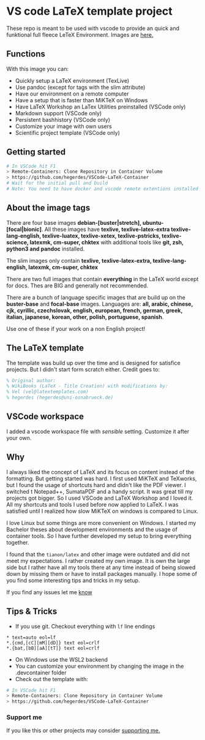 # VS code LaTeX template project

These repo is meant to be used with vscode to provide an quick and funktional full fleece LeTeX Environment. Images are [here.](https://hub.docker.com/r/hegerdes/vscode-latex)

## Functions
With this image you can:
 * Quickly setup a LaTeX environment (TexLive)
 * Use pandoc (except for tags with the slim attribute)
 * Have our environment on a remote computer
 * Have a setup that is faster than MiKTeX on Windows
 * Have LaTeX Workshop an LaTex Utilities preinstalled (VSCode only)
 * Markdown support (VSCode only)
 * Persistent bashhistory (VSCode only)
 * Customize your image with own users
 * Scientific project template (VSCode only)

## Getting started
```bash
# In VSCode hit F1
> Remote-Containers: Clone Repository in Container Volume
> https://github.com/hegerdes/VSCode-LaTeX-Container
# Wait for the initial pull and build
# Note: You need to have docker and vscode remote extentions installed 
```

## About the image tags
There are four base images **debian-[buster|stretch], ubuntu-[focal|bionic]**. All these images have **texlive, texlive-latex-extra texlive-lang-english, texlive-luatex, texlive-xetex, texlive-pstricks, texlive-science, latexmk, cm-super, chktex** with additional tools like **git, zsh, python3 and pandoc** installed.

The slim images only contain **texlive, texlive-latex-extra, texlive-lang-english, latexmk, cm-super, chktex**

There are two full images that contain **everything** in the LaTeX world except for docs. Thes are BIG and generally not recommended.

There are a bunch of language specific images that are build up on the **buster-base** and **focal-base** images. Languages are: **all, arabic, chinese, cjk, cyrillic, czechslovak, english, european, french, german, greek, italian, japanese, korean, other, polish, portuguese, spanish**.

Use one of these if your work on a non English project!

## The LaTeX template
The template was build up over the time and is designed for satisfice projects. But I didn't start form scratch either. Credit goes to:
```LaTeX
% Original author:
% WikiBooks (LaTeX - Title Creation) with modifications by:
% Vel (vel@latextemplates.com)
% hegerdes (hegerdes@uni-osnabrueck.de)
```

## VSCode workspace
I added a vscode workspace file with *sensible* setting. Customize it after your own.

## Why
I always liked the concept of LaTeX and its focus on content instead of the formatting. But getting started was hard. I first used MiKTeX and TeXworks, but I found the usage of shortcuts hard and didn't like the PDF viewer. I switched t Notepad++, SumataPDF and a handy script. It was great till my projects got bigger. So I used VSCode and LaTeX Workshop and I loved it. All my shortcuts and tools I used before now applied to LaTeX. I was satisfied until I realized how slow MiKTeX on windows is compared to Linux.

I love Linux but some things are more convenient on Windows. I started my Bachelor theses about development environments and the usage of container tools. So I have further developed my setup to bring everything together.

I found that the `tianon/latex` and other image were outdated and did not meet my expectations. I rather created my own image. It is own the large side but I rather have all my tools there at any time instead of being slowed down by missing them or have to install packages manually. I hope some of you find some interesting tips and tricks in my setup.


If you find any issues let me [know](https://github.com/hegerdes/VSCode-LaTeX-Container/issues)

## Tips & Tricks
 * If you use git. Checkout everything with `lf` line endings
```text
* text=auto eol=lf
*.{cmd,[cC][mM][dD]} text eol=crlf
*.{bat,[bB][aA][tT]} text eol=crlf
```
 * On Windows use the WSL2 backend
 * You can customize your environment by changing the image in the .devcontainer folder
 * Check out the template with:
```bash
# In VSCode hit F1
> Remote-Containers: Clone Repository in Container Volume
> https://github.com/hegerdes/VSCode-LaTeX-Container
```

### Support me
If you like this or other projects may consider [supporting me.](https://paypal.me/hegerdes?locale.x=de_DE)

